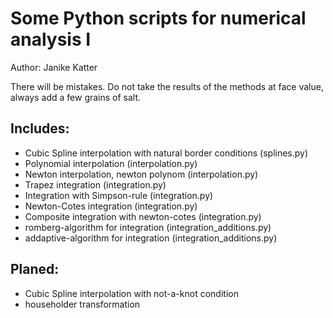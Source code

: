 # Some Python scripts for numerical analysis I
Author: Janike Katter

There will be mistakes. Do not take the results of the methods at face value, always add a few grains of salt.

## Includes:
* Cubic Spline interpolation with natural border conditions (splines.py)
* Polynomial interpolation (interpolation.py)
* Newton interpolation, newton polynom (interpolation.py)
* Trapez integration (integration.py)
* Integration with Simpson-rule (integration.py)
* Newton-Cotes integration (integration.py)
* Composite integration with newton-cotes (integration.py)
* romberg-algorithm for integration (integration_additions.py)
* addaptive-algorithm for integration (integration_additions.py)

## Planed:
* Cubic Spline interpolation with not-a-knot condition
* householder transformation
